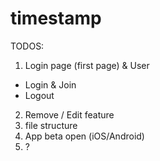 # timestamp


TODOS:

1. Login page (first page) & User
  - Login & Join
  - Logout

2. Remove / Edit feature
3. file structure
4. App beta open (iOS/Android)
5. ?
